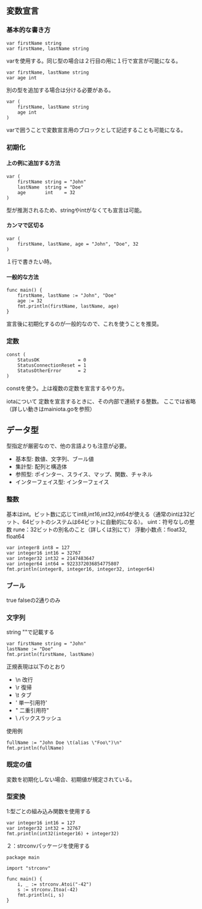 ## 変数宣言
### 基本的な書き方
```
var firstName string
var firstName, lastName string
```
varを使用する。同じ型の場合は２行目の用に１行で宣言が可能になる。  
  
```
var firstName, lastName string
var age int
```
別の型を追加する場合は分ける必要がある。

```
var (
    firstName, lastName string
    age int
)
```
varで囲うことで変数宣言用のブロックとして記述することも可能になる。

### 初期化
#### 上の例に追加する方法
```
var (
    firstName string = "John"
    lastName  string = "Doe"
    age       int    = 32
)
```
型が推測されるため、stringやintがなくても宣言は可能。

#### カンマで区切る
```
var (
    firstName, lastName, age = "John", "Doe", 32
)
```
１行で書きたい時。

#### 一般的な方法
```
func main() {
    firstName, lastName := "John", "Doe"
    age := 32
    fmt.println(firstName, lastName, age)
}
```
宣言後に初期化するのが一般的なので、これを使うことを推奨。

### 定数
```
const (
    StatusOK              = 0
    StatusConnectionReset = 1
    StatusOtherError      = 2
)
```
constを使う。上は複数の定数を宣言するやり方。

iotaについて
定数を宣言するときに、その内部で連続する整数。
ここでは省略（詳しい動きはmainiota.goを参照）

## データ型
型指定が厳密なので、他の言語よりも注意が必要。
 - 基本型: 数値、文字列、ブール値
 - 集計型: 配列と構造体
 - 参照型: ポインター、スライス、マップ、関数、チャネル
 - インターフェイス型: インターフェイス

### 整数
基本はint。ビット数に応じてint8,int16,int32,int64が使える（通常のintは32ビット、64ビットのシステムは64ビットに自動的になる）。
uint：符号なしの整数
rune：32ビットの別名のこと（詳しくは別にて）
浮動小数点：float32, float64
```
var integer8 int8 = 127
var integer16 int16 = 32767
var integer32 int32 = 2147483647
var integer64 int64 = 9223372036854775807
fmt.println(integer8, integer16, integer32, integer64)
```

### ブール
true falseの2通りのみ

### 文字列
string ""で記載する
```
var firstName string = "John"
lastName := "Doe"
fmt.println(firstName, lastName)
```

正規表現は以下のとおり
 - \n 改行
 - \r 復帰
 - \t タブ
 - \' 単一引用符'
 - \" 二重引用符"
 - \\ バックスラッシュ

使用例
```
fullName := "John Doe \t(alias \"Foo\")\n"
fmt.println(fullName)
```

### 既定の値
変数を初期化しない場合、初期値が規定されている。

### 型変換
1:型ごとの組み込み関数を使用する
```
var integer16 int16 = 127
var integer32 int32 = 32767
fmt.println(int32(integer16) + integer32)
```

２：strconvパッケージを使用する
```
package main

import "strconv"

func main() {
    i, _ := strconv.Atoi("-42")
    s := strconv.Itoa(-42)
    fmt.println(i, s)
}
```
